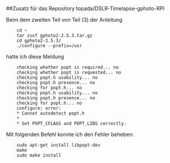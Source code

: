 ##Zusatz für das Repository topada/DSLR-Timelapse-gphoto-RPI

Beim dem zweiten Teil von Teil (3) der Anleitung

        cd ~
        tar zvxf gphoto2-2.5.3.tar.gz
        cd gphoto2-2.5.3/
        ./configure --prefix=/usr
        
hatte ich diese Meldung

        checking whether popt is required... no
        checking whether popt is requested... no
        checking popt.h usability... no
        checking popt.h presence... no
        checking for popt.h... no
        checking popt.h usability... no
        checking popt.h presence... no
        checking for popt.h... no
        configure: error:
        * Cannot autodetect popt.h
        *
        * Set POPT_CFLAGS and POPT_LIBS correctly.

Mit folgenden Befehl konnte ich den Fehler beheben:  

        sudo apt-get install libpopt-dev  
        make  
        sudo make install
